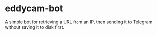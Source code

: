 # eddycam-bot

A simple bot for retrieving a URL from an IP, then sending it to Telegram without saving it to disk first.
